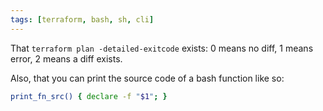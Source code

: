```yaml
---
tags: [terraform, bash, sh, cli]
---
```


That `terraform plan -detailed-exitcode` exists: 0 means no diff, 1 means error, 2 means a diff exists.

Also, that you can print the source code of a bash function like so:

```sh
print_fn_src() { declare -f "$1"; }
```

